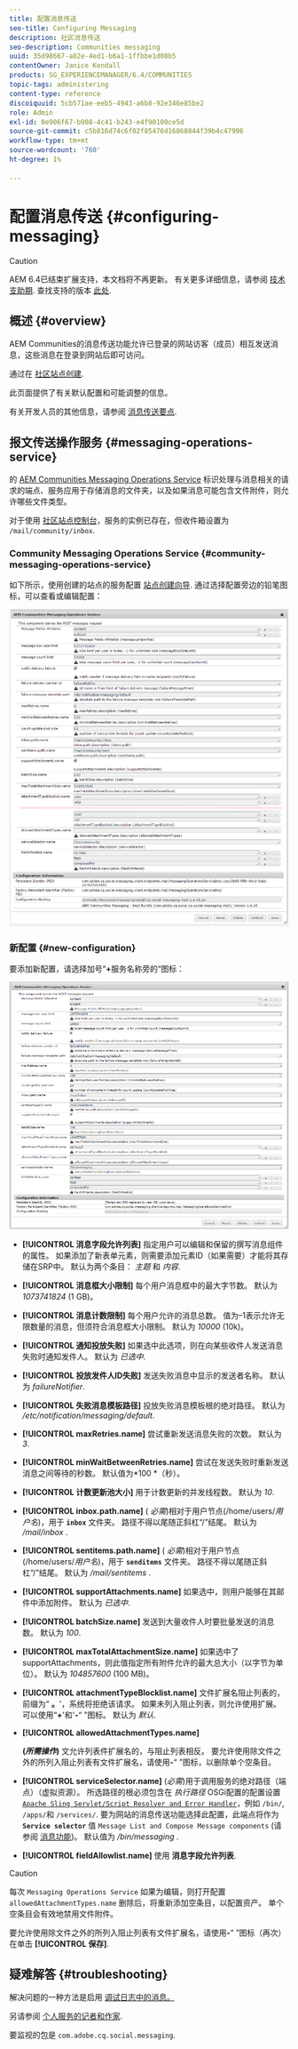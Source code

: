 ```yaml
---
title: 配置消息传送
seo-title: Configuring Messaging
description: 社区消息传送
seo-description: Communities messaging
uuid: 35d98667-a82e-4ed1-b6a1-1ffbbe1d08b5
contentOwner: Janice Kendall
products: SG_EXPERIENCEMANAGER/6.4/COMMUNITIES
topic-tags: administering
content-type: reference
discoiquuid: 5cb571ae-eeb5-4943-a6b8-92e346e85be2
role: Admin
exl-id: 0e906f67-b908-4c41-b243-e4f90100ce5d
source-git-commit: c5b816d74c6f02f85476d16868844f39b4c47996
workflow-type: tm+mt
source-wordcount: '760'
ht-degree: 1%

---
```


# 配置消息传送 {#configuring-messaging}

>[!CAUTION]
>
>AEM 6.4已结束扩展支持，本文档将不再更新。 有关更多详细信息，请参阅 [技术支助期](https://helpx.adobe.com/cn/support/programs/eol-matrix.html). 查找支持的版本 [此处](https://experienceleague.adobe.com/docs/).

## 概述 {#overview}

AEM Communities的消息传送功能允许已登录的网站访客（成员）相互发送消息，这些消息在登录到网站后即可访问。

通过在 [社区站点创建](sites-console.md).

此页面提供了有关默认配置和可能调整的信息。

有关开发人员的其他信息，请参阅 [消息传送要点](essentials-messaging.md).

## 报文传送操作服务 {#messaging-operations-service}

的 [AEM Communities Messaging Operations Service](http://localhost:4502/system/console/configMgr/com.adobe.cq.social.messaging.client.endpoints.impl.MessagingOperationsServiceImpl) 标识处理与消息相关的请求的端点、服务应用于存储消息的文件夹，以及如果消息可能包含文件附件，则允许哪些文件类型。

对于使用 [社区站点控制台](sites-console.md)，服务的实例已存在，但收件箱设置为 `/mail/community/inbox`.

### Community Messaging Operations Service {#community-messaging-operations-service}

如下所示，使用创建的站点的服务配置 [站点创建向导](sites-console.md). 通过选择配置旁边的铅笔图标，可以查看或编辑配置：

![chlimage_1-63](assets/chlimage_1-63.png)

### 新配置 {#new-configuration}

要添加新配置，请选择加号“**+**&#x200B;服务名称旁的“图标：

![chlimage_1-64](assets/chlimage_1-64.png)

* **[!UICONTROL 消息字段允许列表]**
指定用户可以编辑和保留的撰写消息组件的属性。 如果添加了新表单元素，则需要添加元素ID（如果需要）才能将其存储在SRP中。 默认为两个条目： 
*主题* 和 *内容*.

* **[!UICONTROL 消息框大小限制]**
每个用户消息框中的最大字节数。 默认为 
*1073741824* (1 GB)。

* **[!UICONTROL 消息计数限制]**
每个用户允许的消息总数。 值为–1表示允许无限数量的消息，但须符合消息框大小限制。 默认为 
*10000* (10k)。

* **[!UICONTROL 通知投放失败]**
如果选中此选项，则在向某些收件人发送消息失败时通知发件人。 默认为 
*已选中*.

* **[!UICONTROL 投放发件人ID失败]**
发送失败消息中显示的发送者名称。 默认为 
*failureNotifier*.

* **[!UICONTROL 失败消息模板路径]**
投放失败消息模板根的绝对路径。 默认为 
*/etc/notification/messaging/default*.

* **[!UICONTROL maxRetries.name]**
尝试重新发送消息失败的次数。 默认为 
*3*.

* **[!UICONTROL minWaitBetweenRetries.name]**
尝试在发送失败时重新发送消息之间等待的秒数。 默认值为*100 *（秒）。

* **[!UICONTROL 计数更新池大小]**
用于计数更新的并发线程数。 默认为 
*10*.

* **[!UICONTROL inbox.path.name]**
(
*必需*)相对于用户节点(/home/users/*用户名*)，用于 **`inbox`** 文件夹。 路径不得以尾随正斜杠“/”结尾。 默认为 */mail/inbox* .

* **[!UICONTROL sentitems.path.name]**
(
*必需*)相对于用户节点(/home/users/*用户名*)，用于 **`senditems`** 文件夹。 路径不得以尾随正斜杠“/”结尾。 默认为 */mail/sentitems* .

* **[!UICONTROL supportAttachments.name]**
如果选中，则用户能够在其邮件中添加附件。 默认为 
*已选中*.

* **[!UICONTROL batchSize.name]**
发送到大量收件人时要批量发送的消息数。 默认为 
*100*.

* **[!UICONTROL maxTotalAttachmentSize.name]**
如果选中了supportAttachments，则此值指定所有附件允许的最大总大小（以字节为单位）。 默认为 
*104857600* (100 MB)。

* **[!UICONTROL attachmentTypeBlocklist.name]**
文件扩展名阻止列表的，前缀为“
**。**&#39;，系统将拒绝该请求。 如果未列入阻止列表，则允许使用扩展。 可以使用“**+**&#39;和&#39;**-**“ ”图标。 默认为 *默认*.

* **[!UICONTROL allowedAttachmentTypes.name]**

   **(*所需操作*)** 文允许列表件扩展名的，与阻止列表相反。 要允许使用除文件之外的所列入阻止列表有文件扩展名，请使用&#x200B;**-**“ ”图标，以删除单个空条目。

* **[!UICONTROL serviceSelector.name]**
(*必需*)用于调用服务的绝对路径（端点）（虚拟资源）。 所选路径的根必须包含在 *执行路径* OSGi配置的配置设置 [ `Apache Sling Servlet/Script Resolver and Error Handler`](http://localhost:4502/system/console/configMgr/org.apache.sling.servlets.resolver.SlingServletResolver)，例如 `/bin/`, `/apps/`和 `/services/`. 要为网站的消息传送功能选择此配置，此端点将作为 **`Service selector`** 值 `Message List and Compose Message components` (请参阅 [消息功能](configure-messaging.md))。 默认值为 */bin/messaging* .

* **[!UICONTROL fieldAllowlist.name]**
使用 
**消息字段允许列表**.

>[!CAUTION]
>
>每次 `Messaging Operations Service` 如果为编辑，则打开配置 `allowedAttachmentTypes.name` 删除后，将重新添加空条目，以配置资产。 单个空条目会有效地禁用文件附件。
>
>要允许使用除文件之外的所列入阻止列表有文件扩展名，请使用&#x200B;**-**“ ”图标（再次）在单击 **[!UICONTROL 保存]**.

## 疑难解答 {#troubleshooting}

解决问题的一种方法是启用 [调试日志中的消息。](../../help/sites-administering/troubleshooting.md)

另请参阅 [个人服务的记者和作家](../../help/sites-deploying/configure-logging.md#loggers-and-writers-for-individual-services).

要监视的包是 `com.adobe.cq.social.messaging`.
